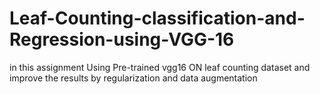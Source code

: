 # Leaf-Counting-classification-and-Regression-using-VGG-16
in this assignment Using Pre-trained vgg16 ON leaf counting dataset and improve the results by regularization and data augmentation
